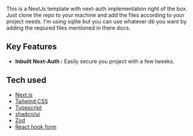 This is a NextJs template with next-auth implementation right of the box.
Just clone the repo to your machine and add the files according to your project needs.
I'm using sqlite but you can use whatever db you want by adding the reqiured files mentioned in there docs.

## Key Features

- **Inbuilt Next-Auth :** Easily secure you project with a few tweeks.

## Tech used

- [Next.js](https://nextjs.org/)
- [Tailwind CSS](https://tailwindcss.com/)
- [Typescript](https://www.typescriptlang.org/)
- [shadcn/ui](https://ui.shadcn.com/)
- [Zod](https://zod.dev/)
- [React hook form](https://www.react-hook-form.com/)

